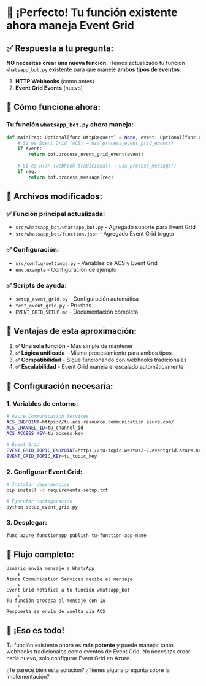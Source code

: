# 🎉 ¡Perfecto! Tu función existente ahora maneja Event Grid

## ✅ **Respuesta a tu pregunta:**

**NO necesitas crear una nueva función.** Hemos actualizado tu función `whatsapp_bot.py` existente para que maneje **ambos tipos de eventos**:

1. **HTTP Webhooks** (como antes)
2. **Event Grid Events** (nuevo)

## 🔄 **Cómo funciona ahora:**

### **Tu función `whatsapp_bot.py` ahora maneja:**

```python
def main(req: Optional[func.HttpRequest] = None, event: Optional[func.EventGridEvent] = None):
    # Si es Event Grid (ACS) → usa process_event_grid_event()
    if event:
        return bot.process_event_grid_event(event)
    
    # Si es HTTP (webhook tradicional) → usa process_message()
    if req:
        return bot.process_message(req)
```

## 📁 **Archivos modificados:**

### ✅ **Función principal actualizada:**
- `src/whatsapp_bot/whatsapp_bot.py` - Agregado soporte para Event Grid
- `src/whatsapp_bot/function.json` - Agregado Event Grid trigger

### ✅ **Configuración:**
- `src/config/settings.py` - Variables de ACS y Event Grid
- `env.example` - Configuración de ejemplo

### ✅ **Scripts de ayuda:**
- `setup_event_grid.py` - Configuración automática
- `test_event_grid.py` - Pruebas
- `EVENT_GRID_SETUP.md` - Documentación completa

## 🚀 **Ventajas de esta aproximación:**

1. **✅ Una sola función** - Más simple de mantener
2. **✅ Lógica unificada** - Mismo procesamiento para ambos tipos
3. **✅ Compatibilidad** - Sigue funcionando con webhooks tradicionales
4. **✅ Escalabilidad** - Event Grid maneja el escalado automáticamente

## 🔧 **Configuración necesaria:**

### 1. **Variables de entorno:**
```bash
# Azure Communication Services
ACS_ENDPOINT=https://tu-acs-resource.communication.azure.com/
ACS_CHANNEL_ID=tu_channel_id
ACS_ACCESS_KEY=tu_access_key

# Event Grid
EVENT_GRID_TOPIC_ENDPOINT=https://tu-topic.westus2-1.eventgrid.azure.net/api/events
EVENT_GRID_TOPIC_KEY=tu_topic_key
```

### 2. **Configurar Event Grid:**
```bash
# Instalar dependencias
pip install -r requirements-setup.txt

# Ejecutar configuración
python setup_event_grid.py
```

### 3. **Desplegar:**
```bash
func azure functionapp publish tu-function-app-name
```

## 🎯 **Flujo completo:**

```
Usuario envía mensaje a WhatsApp
    ↓
Azure Communication Services recibe el mensaje
    ↓
Event Grid notifica a tu función whatsapp_bot
    ↓
Tu función procesa el mensaje con IA
    ↓
Respuesta se envía de vuelta via ACS
```

## 🎉 **¡Eso es todo!**

Tu función existente ahora es **más potente** y puede manejar tanto webhooks tradicionales como eventos de Event Grid. No necesitas crear nada nuevo, solo configurar Event Grid en Azure.

¿Te parece bien esta solución? ¿Tienes alguna pregunta sobre la implementación? 